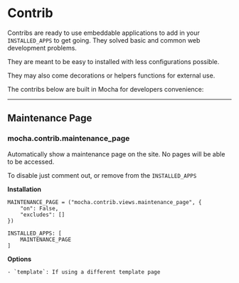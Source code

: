# Contrib


Contribs are ready to use embeddable applications to add in your `INSTALLED_APPS` 
to get going. They solved basic and common web development problems.

They are meant to be easy to installed with less configurations possible.

They may also come decorations or helpers functions for external use.


The contribs below are built in Mocha for developers convenience:

---


## Maintenance Page

### mocha.contrib.maintenance_page

Automatically show a maintenance page on the site. No pages will be able to be 
accessed.

To disable just comment out, or remove from the `INSTALLED_APPS`

**Installation**

    MAINTENANCE_PAGE = ("mocha.contrib.views.maintenance_page", {
        "on": False,
        "excludes": []
    })
    
    INSTALLED_APPS: [
        MAINTENANCE_PAGE
    ]
    
**Options**

    - `template`: If using a different template page 
    